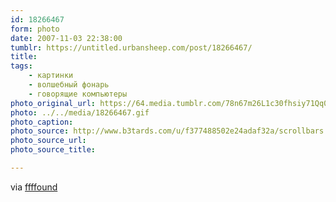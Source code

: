 ```yaml
---
id: 18266467
form: photo
date: 2007-11-03 22:38:00
tumblr: https://untitled.urbansheep.com/post/18266467/
title:
tags:
    - картинки
    - волшебный фонарь
    - говорящие компьютеры
photo_original_url: https://64.media.tumblr.com/78n67m26L1c30fhsiy71Qq0d_400.gif
photo: ../../media/18266467.gif
photo_caption:
photo_source: http://www.b3tards.com/u/f377488502e24adaf32a/scrollbars.gif
photo_source_url:
photo_source_title:

---
```


<p>via <a href="http://ffffound.com/image/cd350fd4fb57a7181a5e9d9f50d3a7c3600c6e04">ffffound</a></p>
